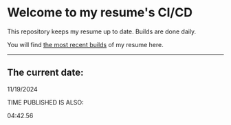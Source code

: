 # Welcome to my resume's CI/CD
This repository keeps my resume up to date. Builds are done daily.
  
You will find [the most recent builds](output/) of my resume here.
* * *
 
## The current date:  
 11/19/2024 
   
  
  
 TIME PUBLISHED IS ALSO: 
  
 04:42.56 
  
  

